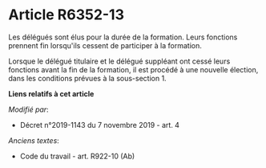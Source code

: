 # Article R6352-13

Les délégués sont élus pour la durée de la formation. Leurs fonctions prennent fin lorsqu'ils cessent de participer à la
formation.

Lorsque le délégué titulaire et le délégué suppléant ont cessé leurs fonctions avant la fin de la formation, il est procédé à
une nouvelle élection, dans les conditions prévues à la sous-section 1.

**Liens relatifs à cet article**

_Modifié par_:

  - Décret n°2019-1143 du 7 novembre 2019 - art. 4

_Anciens textes_:

  - Code du travail - art. R922-10 (Ab)
